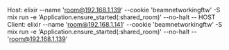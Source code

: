 Host:  elixir --name 'room@192.168.1.139' --cookie 'beamnetworkingftw' -S mix run -e 'Application.ensure_started(:shared_room)' --no-halt -- HOST
Client:  elixir --name 'room@192.168.1.141' --cookie 'beamnetworkingftw' -S mix run -e 'Application.ensure_started(:shared_room)' --no-halt -- 'room@192.168.1.139'
